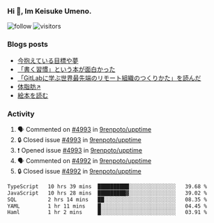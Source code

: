### Hi 👋, Im Keisuke Umeno.

<!--
**9renpoto/9renpoto** is a ✨ _special_ ✨ repository because its `README.md` (this file) appears on your GitHub profile.

Here are some ideas to get you started:

- 🔭 I’m currently working on ...
- 🌱 I’m currently learning ...
- 👯 I’m looking to collaborate on ...
- 🤔 I’m looking for help with ...
- 💬 Ask me about ...
- 📫 How to reach me: ...
- 😄 Pronouns: ...
- ⚡ Fun fact: ...
-->

![follow](https://img.shields.io/github/followers/9renpoto?label=Follow&style=social)
![visitors](https://komarev.com/ghpvc/?username=9renpoto&label=Profile%20views&color=0e75b6&style=flat)

### Blogs posts

<!-- BLOG-POST-LIST:START -->
- [今抱えている目標や夢](https://9renpoto.win/entry/2024/12/02/objective)
- [「書く習慣」という本が面白かった](https://9renpoto.win/entry/2024/11/11/leave_a_feeling_sad)
- [「GitLabに学ぶ世界最先端のリモート組織のつくりかた」を読んだ](https://9renpoto.win/entry/2024/09/10/remote_organization)
- [体脂肪↗](https://9renpoto.win/entry/2024/08/12/gaining_fat)
- [絵本を読む](https://9renpoto.win/entry/2024/07/26/picture_book)
<!-- BLOG-POST-LIST:END -->

### Activity

<!--START_SECTION:activity-->
1. 🗣 Commented on [#4993](https://github.com/9renpoto/upptime/issues/4993#issuecomment-2565096414) in [9renpoto/upptime](https://github.com/9renpoto/upptime)
2. 🔒 Closed issue [#4993](https://github.com/9renpoto/upptime/issues/4993) in [9renpoto/upptime](https://github.com/9renpoto/upptime)
3. ❗ Opened issue [#4993](https://github.com/9renpoto/upptime/issues/4993) in [9renpoto/upptime](https://github.com/9renpoto/upptime)
4. 🗣 Commented on [#4992](https://github.com/9renpoto/upptime/issues/4992#issuecomment-2565074745) in [9renpoto/upptime](https://github.com/9renpoto/upptime)
5. 🔒 Closed issue [#4992](https://github.com/9renpoto/upptime/issues/4992) in [9renpoto/upptime](https://github.com/9renpoto/upptime)
<!--END_SECTION:activity-->

<!--START_SECTION:waka-->

```txt
TypeScript   10 hrs 39 mins  ██████████░░░░░░░░░░░░░░░   39.68 %
JavaScript   10 hrs 28 mins  █████████▓░░░░░░░░░░░░░░░   39.02 %
SQL          2 hrs 14 mins   ██░░░░░░░░░░░░░░░░░░░░░░░   08.35 %
YAML         1 hr 11 mins    █░░░░░░░░░░░░░░░░░░░░░░░░   04.45 %
Haml         1 hr 2 mins     █░░░░░░░░░░░░░░░░░░░░░░░░   03.91 %
```

<!--END_SECTION:waka-->
